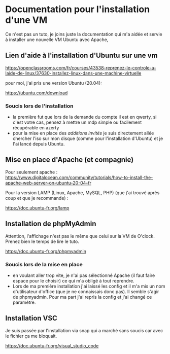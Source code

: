 # Documentation pour l'installation d'une VM

Ce n'est pas un tuto, je joins juste la documentation qui m'a aidée et servie à installer une nouvelle VM Ubuntu avec Apache, 

## Lien d'aide à l'installation d'Ubuntu sur une vm

https://openclassrooms.com/fr/courses/43538-reprenez-le-controle-a-laide-de-linux/37630-installez-linux-dans-une-machine-virtuelle

pour moi, j'ai pris une version Ubuntu (20.04):

https://ubuntu.com/download

### Soucis lors de l'installation

- la première fut que lors de la demande du compte il est en qwerty, si c'est votre cas, pensez à mettre un mdp simple ou facilement récupérable en azerty
- pour la mise en place des *additions invités* je suis directement allée chercher l'iso sur mon disque (comme pour l'installation d'Ubuntu) et je l'ai lancé depuis Ubuntu.

## Mise en place d'Apache (et compagnie)

Pour seulement apache : 
https://www.digitalocean.com/community/tutorials/how-to-install-the-apache-web-server-on-ubuntu-20-04-fr

Pour la version LAMP (Linux, Apache, MySQL, PHP) (que j'ai trouvé après coup et que je recommande) :

https://doc.ubuntu-fr.org/lamp

## Installation de phpMyAdmin

Attention, l'affichage n'est pas le même que celui sur la VM de O'clock. Prenez bien le temps de lire le tuto.

https://doc.ubuntu-fr.org/phpmyadmin

### Soucis lors de la mise en place

- en voulant aller trop vite, je n'ai pas sélectionné Apache (il faut faire espace pour le choisir) ce qui m'a obligé à tout reprendre.
- Lors de ma première installation j'ai laissé les config et il m'a mis un nom d'utilisateur d'office (que je ne connaissais donc pas). Il semble s'agir de phpmyadmin. Pour ma part j'ai repris la config et j'ai changé ce paramètre.

## Installation VSC

Je suis passée par l'installation via snap qui a marché sans soucis car avec le fichier ça me bloquait.

https://doc.ubuntu-fr.org/visual_studio_code
